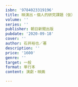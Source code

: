 ```yaml
---
isbn: '9784023319196'
title: 映演出・個人的研究課題（仮）
volume: ''
series: ''
publisher: 朝日新聞出版
pubdate: '2020-09-18'
cover: ''
author: 石井裕也／著
description: ''
price: '1600'
genre: ''
target: 一般
format: 単行本
content: 演劇・映画

---
```


